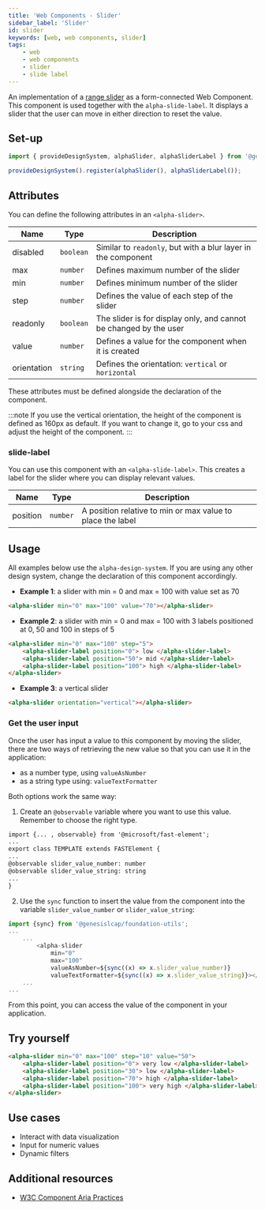 ```yaml
---
title: 'Web Components - Slider'
sidebar_label: 'Slider'
id: slider
keywords: [web, web components, slider]
tags:
    - web
    - web components
    - slider
    - slide label
---
```


An implementation of a [range slider](https://developer.mozilla.org/en-US/docs/Web/HTML/Element/Input/range) as a form-connected Web Component. This component is used together with the `alpha-slide-label`. It displays a slider that the user can move in either direction to reset the value.

## Set-up

```ts
import { provideDesignSystem, alphaSlider, alphaSliderLabel } from '@genesislcap/alpha-design-system';

provideDesignSystem().register(alphaSlider(), alphaSliderLabel());
```
## Attributes

You can define the following attributes in an `<alpha-slider>`.

| Name        | Type      | Description                                                   |
|-------------|-----------|---------------------------------------------------------------|
| disabled    | `boolean` | Similar to `readonly`, but with a blur layer in the component |
| max         | `number`  | Defines maximum number of the slider                          |
| min         | `number`  | Defines minimum number of the slider                          |
| step        | `number`  | Defines the value of each step of the slider                  |
| readonly    | `boolean` | The slider is for display only, and cannot be changed by the user |
| value       | `number`  | Defines a value for the component when it is created          |
| orientation | `string`  | Defines the orientation: `vertical` or `horizontal`           |

These attributes must be defined alongside the declaration of the component.

:::note
If you use the vertical orientation, the height of the component is defined as 160px as default. If you want to change it,
go to your css and adjust the height of the component.
:::

### slide-label
You can use this component with an `<alpha-slide-label>`. This creates a label for the slider where you can display relevant values. 

| Name     | Type     | Description                                                |
|----------|----------|------------------------------------------------------------|
| position | `number` | A position relative to min or max value to place the label |

## Usage
All examples below use the `alpha-design-system`. If you are using any other design system, change the declaration
of this component accordingly.

- **Example 1**: a slider with min = 0 and max = 100 with value set as 70
```html title="Example 1"
<alpha-slider min="0" max="100" value="70"></alpha-slider>
```
- **Example 2**: a slider with min = 0 and max = 100 with 3 labels positioned at 0, 50 and 100 in steps of 5
```html title="Example 2"
<alpha-slider min="0" max="100" step="5">
    <alpha-slider-label position="0"> low </alpha-slider-label>
    <alpha-slider-label position="50"> mid </alpha-slider-label>
    <alpha-slider-label position="100"> high </alpha-slider-label>
</alpha-slider>
```
- **Example 3**: a vertical slider
```html title="Example 3"
<alpha-slider orientation="vertical"></alpha-slider>
```

### Get the user input
Once the user has input a value to this component by moving the slider, there are two ways of retrieving the new value so that you can use it in the application:

- as a number type, using `valueAsNumber` 
- as a string type using: `valueTextFormatter`

Both options work the same way:

1. Create an `@observable` variable where you want to use this value. Remember to choose the right type.

```html {1,5,6}
import {... , observable} from '@microsoft/fast-element';
...
export class TEMPLATE extends FASTElement {
...
@observable slider_value_number: number
@observable slider_value_string: string
...
}
```

2. Use the `sync` function to insert the value from the component into the variable `slider_value_number` or `slider_value_string`:

```typescript tile="Example 4" {1,7,8}
import {sync} from '@genesislcap/foundation-utils';
...
    ...
        <alpha-slider 
            min="0" 
            max="100" 
            valueAsNumber=${sync((x) => x.slider_value_number)} 
            valueTextFormatter=${sync((x) => x.slider_value_string)}></alpha-slider>
    ...
...    
```

From this point, you can access the value of the component in your application.

## Try yourself

```html title="try yourself" live
<alpha-slider min="0" max="100" step="10" value="50">
    <alpha-slider-label position="0"> very low </alpha-slider-label>
    <alpha-slider-label position="30"> low </alpha-slider-label>
    <alpha-slider-label position="70"> high </alpha-slider-label>
    <alpha-slider-label position="100"> very high </alpha-slider-label>
</alpha-slider>
```

## Use cases

- Interact with data visualization
- Input for numeric values
- Dynamic filters

## Additional resources

- [W3C Component Aria Practices](https://w3c.github.io/aria-practices/#slider)
